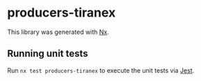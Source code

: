 # producers-tiranex

This library was generated with [Nx](https://nx.dev).

## Running unit tests

Run `nx test producers-tiranex` to execute the unit tests via [Jest](https://jestjs.io).
